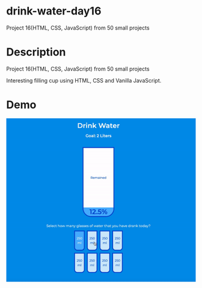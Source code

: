 # drink-water-day16
Project 16(HTML, CSS, JavaScript) from 50 small projects

# Description 

Project 16(HTML, CSS, JavaScript) from 50 small projects

Interesting filling cup using HTML, CSS and Vanilla JavaScript.

# Demo

![demo gif](./example.gif)
